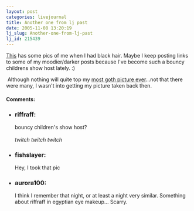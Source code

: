 ```yaml
---
layout: post
categories: livejournal
title: Another one from lj past
date: 2005-11-08 13:20:19
lj_slug: Another-one-from-lj-past
lj_id: 215439
---
```

[This](http://www.livejournal.com/users/retrev/2003/07/10/) has some pics of me when I had black hair. Maybe I keep posting links to some of my moodier/darker posts because I've become such a bouncy childrens show host lately. :)  



 Although nothing will quite top my [most goth picture ever](http://www.csh.rit.edu/%7Eretrev/livejournal/2002-12-19/goth.jpg)...not that there were many, I wasn't into getting my picture taken back then.


<div id="comments"><h4>Comments:</h4><div class="lj-comments"><ul>
<li><h3>riffraff: </h3>
<a id="comment-570"></a>
<p>bouncy children's show host?<br>
<br>
<em>twitch twitch twitch</em></p>
</li>
<li><h3>fishslayer: </h3>
<a id="comment-571"></a>
<p>Hey, I took that pic</p>
</li>
<li><h3>aurora100: </h3>
<a id="comment-572"></a>
<p>I think I remember that night, or at least a night very similar.  Something about riffraff in egyptian eye makeup...  Scarry.</p>
</li>
</ul></div></div>
